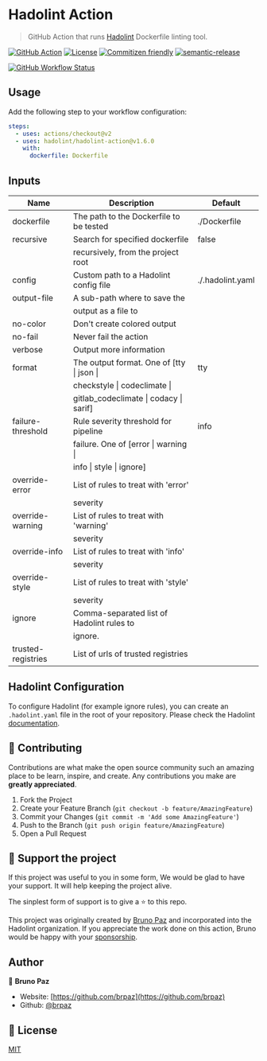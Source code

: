 # Hadolint Action

> GitHub Action that runs [Hadolint](https://github.com/hadolint/hadolint) Dockerfile linting tool.

[![GitHub Action](https://img.shields.io/badge/GitHub-Action-blue?style=for-the-badge)](https://github.com/features/actions)
[![License](https://img.shields.io/badge/License-MIT-yellow.svg?style=for-the-badge)](LICENSE)
[![Commitizen friendly](https://img.shields.io/badge/commitizen-friendly-brightgreen.svg?style=for-the-badge)](http://commitizen.github.io/cz-cli/)
[![semantic-release](https://img.shields.io/badge/%20%20%F0%9F%93%A6%F0%9F%9A%80-semantic--release-e10079.svg?style=for-the-badge)](https://github.com/semantic-release/semantic-release?style=for-the-badge)

[![GitHub Workflow Status](https://img.shields.io/github/workflow/status/hadolint/hadolint-action/CI?style=for-the-badge)](https://github.com/hadolint/hadolint-action/action)

## Usage

Add the following step to your workflow configuration:

```yml
steps:
  - uses: actions/checkout@v2 
  - uses: hadolint/hadolint-action@v1.6.0
    with:
      dockerfile: Dockerfile
```

## Inputs

| Name               | Description                               | Default          |
|------------------- |------------------------------------------ |----------------- |
| dockerfile         | The path to the Dockerfile to be tested   | ./Dockerfile     |
| recursive          | Search for specified dockerfile           | false            |
|                    | recursively, from the project root        |                  |
| config             | Custom path to a Hadolint config file     | ./.hadolint.yaml |
| output-file        | A sub-path where to save the              |                  |
|                    | output as a file to                       |                  |
| no-color           | Don't create colored output               |                  |
| no-fail            | Never fail the action                     |                  |
| verbose            | Output more information                   |                  |
| format             | The output format. One of [tty \| json \| | tty              |
|                    | checkstyle \| codeclimate \|              |                  |
|                    | gitlab_codeclimate \| codacy \| sarif]    |                  |
| failure-threshold  | Rule severity threshold for pipeline      | info             |
|                    | failure. One of [error \| warning \|      |                  |
|                    | info \| style \| ignore]                  |                  |
| override-error     | List of rules to treat with 'error'       |                  |
|                    | severity                                  |                  |
| override-warning   | List of rules to treat with 'warning'     |                  |
|                    | severity                                  |                  |
| override-info      | List of rules to treat with 'info'        |                  |
|                    | severity                                  |                  |
| override-style     | List of rules to treat with 'style'       |                  |
|                    | severity                                  |                  |
| ignore             | Comma-separated list of Hadolint rules to | <none>           |
|                    | ignore.                                   |                  |
| trusted-registries | List of urls of trusted registries        |                  |

## Hadolint Configuration

To configure Hadolint (for example ignore rules), you can create an `.hadolint.yaml` file in the root of your repository. Please check the Hadolint [documentation](https://github.com/hadolint/hadolint#configure).

## 🤝 Contributing

Contributions are what make the open source community such an amazing place to be learn, inspire, and create. Any contributions you make are **greatly appreciated**.

1. Fork the Project
2. Create your Feature Branch (`git checkout -b feature/AmazingFeature`)
3. Commit your Changes (`git commit -m 'Add some AmazingFeature'`)
4. Push to the Branch (`git push origin feature/AmazingFeature`)
5. Open a Pull Request

## 💛 Support the project

If this project was useful to you in some form, We would be glad to have your support. It will help keeping the project alive.

The sinplest form of support is to give a ⭐️ to this repo.

This project was originally created by [Bruno Paz](https://github.com/sponsors/brpaz) and incorporated into the Hadolint organization. If you appreciate the work done on this action, Bruno would be happy with your [sponsorship](https://github.com/sponsors/brpaz).

## Author

👤 **Bruno Paz**

* Website: [https://github.com/brpaz](https://github.com/brpaz)
* Github: [@brpaz](https://github.com/brpaz)

## 📝 License

[MIT](LICENSE)
